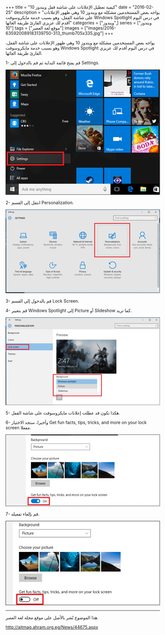+++
title = "كيفية تعطيل الإعلانات على شاشة قفل ويندوز 10"
date = "2016-02-25"
description = "يواجه بعض المستخدمين مشكلة مع ويندوز 10 وهي ظهور الإعلانات على شاشة القفل، وهو بسبب خدمة مايكروسوفت Windows Spotlight في درس اليوم أقدم لك عزيزي القارئ طريقة الغائها"
categories = ["ويندوز",]
series = ["ويندوز 10"]
tags = ["موقع لغة العصر"]
images = ["images/2016-635920089183139750-313_thumb705x335.jpg"]
+++

يواجه بعض المستخدمين مشكلة مع ويندوز 10 وهي ظهور الإعلانات على شاشة القفل، وهو بسبب خدمة مايكروسوفت Windows Spotlight في درس اليوم أقدم لك عزيزي القارئ طريقة الغائها.



1- قم يفتح قائمة البداية ثم قم بالدخول إلى Settings.

![1](images/2016-635920089262232257-223.png)

2- انتقل إلى القسم Personalization.

![2](images/2016-635920089334772722-477.png)

3- قم بالدخول إلى القسم Lock Screen.

4- قم بتغيير Windows Spotlight إلى Picture أو Slideshow كما تريد.

![3](images/2016-635920089395925114-592.png)

5- هكذا تكون قد عطلت إعلانات مايكروسوفت على شاشة القفل.

6- وأخيرا، ستجد الاختيار Get fun facts, tips, tricks, and more on your lock screen مفعلا.

![4](images/2016-635920089469089583-908.png)

7- قم بإلغاء تفعيله.

![5](images/2016-635920089550210103-21.png)

---
هذا الموضوع نٌشر باﻷصل على موقع مجلة لغة العصر.

http://aitmag.ahram.org.eg/News/44675.aspx